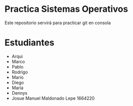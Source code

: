 # Practica Sistemas Operativos
Este repositorio servirá para practicar git en consola

# Estudiantes
- Arqui
- Marco
- Pablo
- Rodrigo
- Mario
- Diego
- María
- Dennys
- Josue Manuel Maldonado Lepe  1664220
